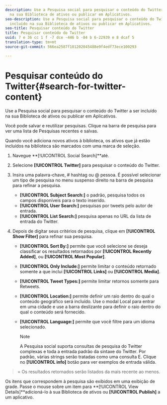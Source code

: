 ```yaml
---
description: Use a Pesquisa social para pesquisar o conteúdo do Twitter a ser incluído
  na sua Biblioteca de ativos ou publicar em Aplicativos.
seo-description: Use a Pesquisa social para pesquisar o conteúdo do Twitter a ser
  incluído na sua Biblioteca de ativos ou publicar em Aplicativos.
seo-title: Pesquisar conteúdo do Twitter
title: Pesquisar conteúdo do Twitter
uuid: 7 e 36 cc 1 f -7 dce -446 b -84 b 6-22939 e 8 dcaf 5
translation-type: tm+mt
source-git-commit: 566ea2587f101202045488e9f4edf73ece100293

---
```



# Pesquisar conteúdo do Twitter{#search-for-twitter-content}

Use a Pesquisa social para pesquisar o conteúdo do Twitter a ser incluído na sua Biblioteca de ativos ou publicar em Aplicativos.

Você pode salvar e reutilizar pesquisas. Clique na barra de pesquisa para ver uma lista de Pesquisas recentes e salvas.

Quando você adiciona novos ativos à biblioteca, os ativos que já estão incluídos na biblioteca são marcados com uma marca de seleção.

1. Navegue **[!UICONTROL Social Search]**até.
1. Selecione **[!UICONTROL Twitter]** para pesquisar o conteúdo do Twitter.
1. Insira uma palavra-chave, # hashtag ou @ pessoa. É possível selecionar um tipo de pesquisa no menu suspenso direito na barra de pesquisa para refinar a pesquisa.

   * **[!UICONTROL Subject Search:]** o padrão, pesquisa todos os campos disponíveis para o texto inserido.
   * **[!UICONTROL User Search:]** pesquisas por tweets pelo autor de entrada.
   * **[!UICONTROL List Search:]** pesquisa apenas no URL da lista de entrada do Twitter.

1. Depois de digitar seus critérios de pesquisa, clique em **[!UICONTROL Show Filter]** para refinar sua pesquisa.

   * **[!UICONTROL Sort By:]** permite que você selecione se deseja classificar os resultados retornados por **[!UICONTROL Recently Added]**, ou **[!UICONTROL Most Popular]**.

   * **[!UICONTROL Only Include:]** permite limitar o conteúdo retornado somente a que inclui **[!UICONTROL Links]** ou **[!UICONTROL Media]**.

   * **[!UICONTROL Tweet Types:]** permite limitar retornos somente para Retweets.
   * **[!UICONTROL Location:]** permite definir um raio dentro do qual o conteúdo geográfico será incluído. Use o modal Local para entrar em uma cidade e use a barra deslizante para definir o raio dentro do qual o conteúdo será fornecido.
   * **[!UICONTROL Language:]** permite que você filtre para um idioma selecionado.

      >[!NOTE]
      >
      >A Pesquisa social suporta consultas de pesquisa do Twitter complexas e toda a entrada padrão da sintaxe do Twitter. Por padrão, várias strings serão tratadas como uma consulta E. Clique no **[!UICONTROL info]** botão para ver exemplos de entrada válida.

>= Os resultados retornados serão listados da mais recente ao menos.

Os itens que correspondem à pesquisa são exibidos em uma exibição de grade. Passe o mouse sobre um item para **[!UICONTROL View Details]**adicioná-lo à sua Biblioteca de ativos ou **[!UICONTROL Publish]** a um aplicativo.